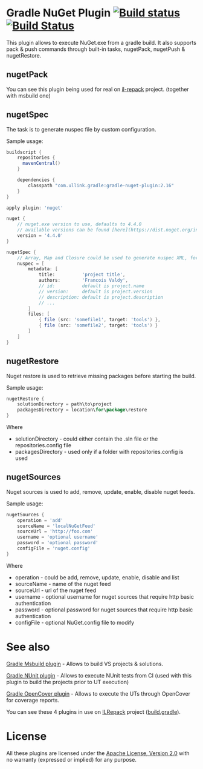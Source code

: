# Gradle NuGet Plugin [![Build status](https://ci.appveyor.com/api/projects/status/ua9pbginenbf1b1u/branch/master?svg=true)](https://ci.appveyor.com/project/gluck/gradle-nuget-plugin/branch/master) [![Build Status](https://travis-ci.org/Ullink/gradle-nuget-plugin.svg?branch=master)](https://travis-ci.org/Ullink/gradle-nuget-plugin)

This plugin allows to execute NuGet.exe from a gradle build.
It also supports pack & push commands through built-in tasks, nugetPack, nugetPush & nugetRestore.

## nugetPack

You can see this plugin being used for real on [il-repack](https://github.com/gluck/il-repack) project.
(together with msbuild one)

## nugetSpec

The task is to generate nuspec file by custom configuration.

Sample usage:

```groovy
buildscript {
    repositories {
      mavenCentral()
    }

    dependencies {
        classpath "com.ullink.gradle:gradle-nuget-plugin:2.16"
    }
}

apply plugin: 'nuget'

nuget {
    // nuget.exe version to use, defaults to 4.4.0
    // available versions can be found [here](https://dist.nuget.org/index.html)
    version = '4.4.0'
}

nugetSpec {
    // Array, Map and Closure could be used to generate nuspec XML, for details please check NuGetSpecTest 
    nuspec = [
        metadata: [
            title:          'project title',
            authors:        'Francois Valdy',
            // id:          default is project.name
            // version:     default is project.version
            // description: default is project.description
            // ...
        ]
        files: [
            { file (src: 'somefile1', target: 'tools') },
            { file (src: 'somefile2', target: 'tools') }
        ]
    ]
}
```

## nugetRestore

Nuget restore is used to retrieve missing packages before starting the build.

Sample usage:

```groovy
nugetRestore {
    solutionDirectory = path\to\project
    packagesDirectory = location\for\package\restore
}
```

Where
 - solutionDirectory - could either contain the .sln file or the repositories.config file
 - packagesDirectory - used only if a folder with repositories.config is used

## nugetSources

Nuget sources is used to add, remove, update, enable, disable nuget feeds.

Sample usage:

```groovy
nugetSources {
    operation = 'add'
    sourceName = 'localNuGetFeed'
    sourceUrl = 'http://foo.com'
    username = 'optional username'
    password = 'optional password'
    configFile = 'nuget.config'
}
```

Where
 - operation - could be add, remove, update, enable, disable and list
 - sourceName - name of the nuget feed
 - sourceUrl - url of the nuget feed
 - username - optional username for nuget sources that require http basic authentication
 - password - optional password for nuget sources that require http basic authentication
 - configFile - optional NuGet.config file to modify
 
  
# See also

[Gradle Msbuild plugin](https://github.com/Ullink/gradle-msbuild-plugin) - Allows to build VS projects & solutions.

[Gradle NUnit plugin](https://github.com/Ullink/gradle-nunit-plugin) - Allows to execute NUnit tests from CI (used with this plugin to build the projects prior to UT execution)

[Gradle OpenCover plugin](https://github.com/Ullink/gradle-opencover-plugin) - Allows to execute the UTs through OpenCover for coverage reports.

You can see these 4 plugins in use on [ILRepack](https://github.com/gluck/il-repack) project ([build.gradle](https://github.com/gluck/il-repack/blob/master/build.gradle)).

# License

All these plugins are licensed under the [Apache License, Version 2.0](http://www.apache.org/licenses/LICENSE-2.0.html) with no warranty (expressed or implied) for any purpose.

